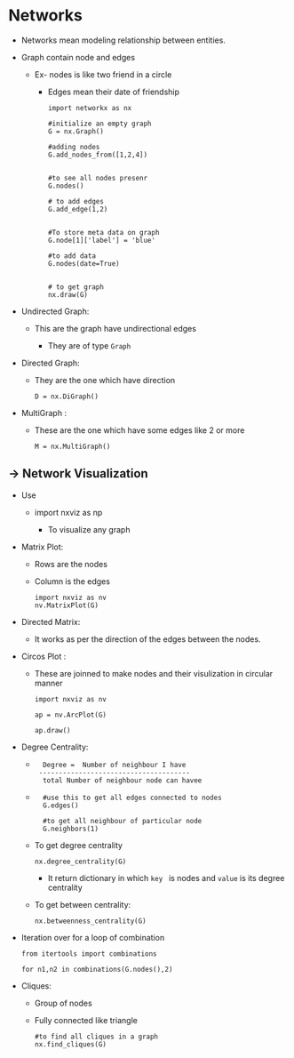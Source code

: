 #   Networks

*   Networks mean modeling relationship between entities.
*   Graph contain node and edges
    *   Ex-  nodes is like two friend in a circle
        *   Edges mean their date of friendship

                import networkx as nx

                #initialize an empty graph
                G = nx.Graph()

                #adding nodes
                G.add_nodes_from([1,2,4])


                #to see all nodes presenr
                G.nodes()

                # to add edges
                G.add_edge(1,2)


                #To store meta data on graph
                G.node[1]['label'] = 'blue'

                #to add data
                G.nodes(date=True)


                # to get graph
                nx.draw(G)


*   Undirected Graph:
    *   This are the graph have undirectional edges

        *   They are of type `Graph`

*   Directed Graph:
    *   They are the one which have direction

            D = nx.DiGraph()


*   MultiGraph :
    *   These are the one which have some edges like 2 or more 

            M = nx.MultiGraph()




## ->   Network Visualization

*   Use 
    *   import nxviz as np

        *   To visualize any graph

*   Matrix Plot:
    *   Rows are the nodes
    *   Column is the edges

            import nxviz as nv
            nv.MatrixPlot(G)

*   Directed Matrix:
    *   It works as per the direction of the edges between the nodes.

*   Circos Plot :
    *   These are joinned to make nodes and their  visulization in circular manner

            import nxviz as nv

            ap = nv.ArcPlot(G)

            ap.draw()


*   Degree Centrality:

    *       Degree =  Number of neighbour I have
           --------------------------------------
            total Number of neighbour node can havee

    *       #use this to get all edges connected to nodes
            G.edges()

            #to get all neighbour of particular node
            G.neighbors(1)


    *   To get degree centrality

            nx.degree_centrality(G)

        *   It return dictionary in which `key ` is nodes and `value` is its degree centrality

    *   To get between centrality:

            nx.betweenness_centrality(G)


*   Iteration over for a loop of combination

        from itertools import combinations

        for n1,n2 in combinations(G.nodes(),2)




*   Cliques:
    *   Group of nodes 
    *   Fully connected like triangle

            #to find all cliques in a graph
            nx.find_cliques(G)
            